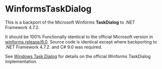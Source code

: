 # WinformsTaskDialog
This is a backport of the Microsoft Winforms **TaskDialog** to .NET Framework 4.7.2. 

It should be 100% Functionally identical to the official Microsoft version in [winforms release/6.0](https://github.com/dotnet/winforms/tree/release/6.0).
Source code is identical except where backporting to .NET Framework 4.7.2. and C# 9.0 was required.

See [Windows Task Dialog](https://github.com/dotnet/winforms/issues/146) for details on the official Winforms TaskDialog implementation.
